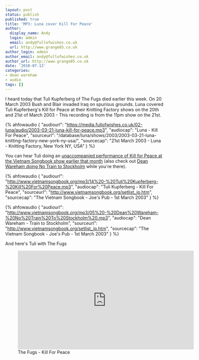 ```yaml
---
layout: post
status: publish
published: true
title: 'MP3: Luna cover Kill For Peace'
author:
  display_name: Andy
  login: admin
  email: andy@fullofwishes.co.uk
  url: http://www.grange85.co.uk
author_login: admin
author_email: andy@fullofwishes.co.uk
author_url: http://www.grange85.co.uk
date: '2010-07-13'
categories:
- dean wareham
- audio
tags: []
---
```


I heard today that Tuli Kupferberg of The Fugs died earlier this week. On 20 March 2003 Bush and Blair invaded Iraq on spurious grounds. Luna covered Tuli Kupferberg's Kill for Peace at their Knitting Factory shows on the 20th and 21st of March 2003 - This recording is from the 11pm show on the 21st.

 {% ahfowaudio {
  "audiourl": "https://media.fullofwishes.co.uk/02-luna/audio/2003-03-21-luna-kill-for-peace.mp3",
  "audiocap": "Luna - Kill For Peace",
  "sourceurl": "/database/luna/shows/2003/2003-03-21-luna-knitting-factory-new-york-ny-usa/",
  "sourcecap": "21st March 2003 - Luna - Knitting Factory, New York NY, USA"
  } %}

You can hear Tuli doing an <a href="http://www.vietnamsongbook.org/setlist_jp.htm">unaccompanied performance of Kill for Peace at the Vietnam Songbook show earlier that month</a> (also check out <a href="http://www.vietnamsongbook.org/mp3/05%20-%20Dean%20Wareham-%20No%20Train%20To%20Stockholm%20.mp3">Dean Wareham doing No Train to Stockholm</a> while you&#039;re there).

 {% ahfowaudio {
  "audiourl": "http://www.vietnamsongbook.org/mp3/14%20-%20Tuli%20Kupferberg-%20Kill%20For%20Peace.mp3",
  "audiocap": "Tuli Kupferberg - Kill For Peace",
  "sourceurl": "http://www.vietnamsongbook.org/setlist_jp.htm",
  "sourcecap": "The Vietnam Songbook - Joe's Pub - 1st March 2003"
  } %}

 {% ahfowaudio {
  "audiourl": "http://www.vietnamsongbook.org/mp3/05%20-%20Dean%20Wareham-%20No%20Train%20To%20Stockholm%20.mp3",
  "audiocap": "Dean Wareham - Train to Stockholm",
  "sourceurl": "http://www.vietnamsongbook.org/setlist_jp.htm",
  "sourcecap": "The Vietnam Songbook - Joe's Pub - 1st March 2003"
  } %}

And here&#039;s Tuli with The Fugs

<figure class="caption aligncenter"><iframe width="560" height="315" src="https://www.youtube.com/embed/JvA1bKLQtbM" frameborder="0" allowfullscreen></iframe><figcaption class="caption-text">The Fugs - Kill For Peace</figcaption></figure> 

